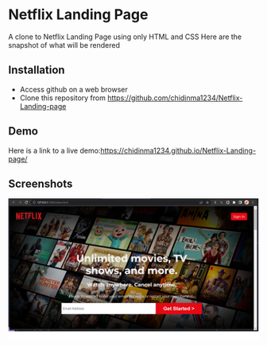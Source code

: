 # Netflix Landing Page

A clone to Netflix Landing Page using only HTML and CSS
Here are the snapshot of what will be rendered

## Installation

-   Access github on a web browser
-   Clone this repository from https://github.com/chidinma1234/Netflix-Landing-page

## Demo

Here is a link to a live demo:https://chidinma1234.github.io/Netflix-Landing-page/

## Screenshots

![This is an image](./images/first-section.png)
